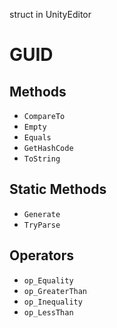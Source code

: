 struct in UnityEditor
# GUID

## Methods
- `CompareTo`
- `Empty`
- `Equals`
- `GetHashCode`
- `ToString`
## Static Methods
- `Generate`
- `TryParse`
## Operators
- `op_Equality`
- `op_GreaterThan`
- `op_Inequality`
- `op_LessThan`

